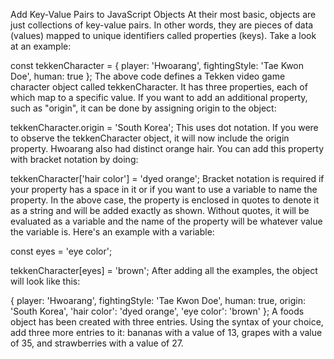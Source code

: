 Add Key-Value Pairs to JavaScript Objects
At their most basic, objects are just collections of key-value pairs. In other words, they are pieces of data (values) mapped to unique identifiers called properties (keys). Take a look at an example:

const tekkenCharacter = {
  player: 'Hwoarang',
  fightingStyle: 'Tae Kwon Doe',
  human: true
};
The above code defines a Tekken video game character object called tekkenCharacter. It has three properties, each of which map to a specific value. If you want to add an additional property, such as "origin", it can be done by assigning origin to the object:

tekkenCharacter.origin = 'South Korea';
This uses dot notation. If you were to observe the tekkenCharacter object, it will now include the origin property. Hwoarang also had distinct orange hair. You can add this property with bracket notation by doing:

tekkenCharacter['hair color'] = 'dyed orange';
Bracket notation is required if your property has a space in it or if you want to use a variable to name the property. In the above case, the property is enclosed in quotes to denote it as a string and will be added exactly as shown. Without quotes, it will be evaluated as a variable and the name of the property will be whatever value the variable is. Here's an example with a variable:

const eyes = 'eye color';

tekkenCharacter[eyes] = 'brown';
After adding all the examples, the object will look like this:

{
  player: 'Hwoarang',
  fightingStyle: 'Tae Kwon Doe',
  human: true,
  origin: 'South Korea',
  'hair color': 'dyed orange',
  'eye color': 'brown'
};
A foods object has been created with three entries. Using the syntax of your choice, add three more entries to it: bananas with a value of 13, grapes with a value of 35, and strawberries with a value of 27.
